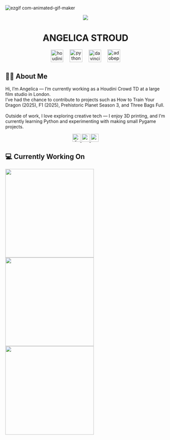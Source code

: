 
![ezgif com-animated-gif-maker](https://github.com/user-attachments/assets/b5f0d96c-6ea0-44e1-aa3a-700a739d250d)

<div align="center">
  <img src="https://visitor-badge.laobi.icu/badge?page_id=angelicagif.angelicagif&right_color=black"  />
</div>
<h1 align="center">ANGELICA STROUD</h1>

<div align="center">
  <img src="https://i.postimg.cc/wMds9RLx/houdini-skillicon.png" height="39" alt="houdini logo"  />
  <img width="12" />
  <img src="https://skillicons.dev/icons?i=py" height="40" alt="python logo"  />
  <img width="12" />
  <img src="https://i.postimg.cc/HLHK86m2/davinci-skillicon.png" height="39" alt="davinciresolve logo"  />
  <img width="12" />
  <img src="https://skillicons.dev/icons?i=ps" height="40" alt="adobephotoshop logo"  />
</div>




<h2>👩‍💻  About Me</h2>
<p align="left">Hi, I’m Angelica — I’m currently working as a Houdini Crowd TD at a large film studio in London.<br>I’ve had the chance to contribute to projects such as How to Train Your Dragon (2025), F1 (2025), Prehistoric Planet Season 3, and Three Bags Full.<br><br>Outside of work, I love exploring creative tech — I enjoy 3D printing, and I’m currently learning Python and experimenting with making small Pygame projects.</p>

<div align="center">
  <a href="angiegutz" target="_blank">
    <img src="https://img.shields.io/static/v1?message=Discord&logo=discord&label=&color=7289DA&logoColor=white&labelColor=&style=for-the-badge" height="25" alt="discord logo"  />
  </a>
  <a href="https://www.youtube.com/@angelica8790" target="_blank">
    <img src="https://img.shields.io/static/v1?message=Youtube&logo=youtube&label=&color=FF0000&logoColor=white&labelColor=&style=for-the-badge" height="25" alt="youtube logo"  />
  </a>
  <a href="https://www.imdb.com/name/nm15378608/" target="_blank">
  <img src="https://img.shields.io/static/v1?message=IMDB&logo=https://en.m.wikipedia.org/wiki/File:IMDB_Logo_2016.png&label=&color=FFCC00&style=for-the-badge" height="25" />
  </a>
</div>

<h2>💻 Currently Working On</h2>
<div>
  <a href="https://github.com/ewanp-dev/IdiotShooter"><img align="center" width="278em" src="https://github-readme-stats.vercel.app/api/pin/?username=angelicagif&repo=IdiotShooter&theme=calm_pink&hide_border=true&border_radius=20"/></a>
  <a href="https://github.com/angelicagif/FlappyBird"><img align="center" width="278em" src="https://github-readme-stats.vercel.app/api/pin/?username=angelicagif&repo=FlappyBird&theme=calm_pink&hide_border=true&border_radius=20"/></a>
  <a href="https://github.com/angelicagif/Houdini"><img align="center" width="278em" src="https://github-readme-stats.vercel.app/api/pin/?username=angelicagif&repo=Houdini&theme=calm_pink&hide_border=true&border_radius=20"/></a>
</div>


